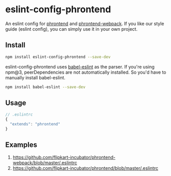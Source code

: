 # eslint-config-phrontend

An eslint config for [phrontend](https://github.com/flipkart-incubator/phrontend) and [phrontend-webpack](https://github.com/flipkart-incubator/phrontend-webpack). If you like our style guide (eslint config), you can simply use it in your own project.

## Install

```sh
npm install eslint-config-phrontend --save-dev
```

eslint-config-phrontend uses [babel-eslint](https://github.com/babel/babel-eslint) as the parser. If you're using npm@3, peerDependencies are not automatically installed. So you'd have to manually install babel-eslint.

```sh
npm install babel-eslint --save-dev
```

## Usage

```js
// .eslintrc
{
  "extends": "phrontend"
}
```

## Examples

1. https://github.com/flipkart-incubator/phrontend-webpack/blob/master/.eslintrc
1. https://github.com/flipkart-incubator/phrontend/blob/master/.eslintrc
